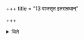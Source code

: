 +++
title = "13 वाजसृत इतरान्रथान्"

+++

<details><summary>थिते</summary>

वाजसृत इतरान्रथान् १३
</details>
